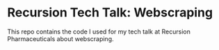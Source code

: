 # Recursion Tech Talk: Webscraping
This repo contains the code I used for my tech talk at Recursion Pharmaceuticals about webscraping.
